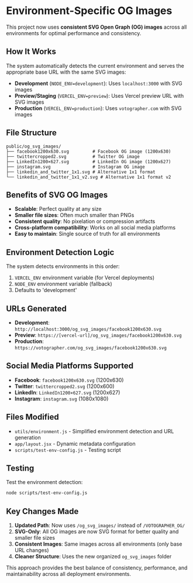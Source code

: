 # Environment-Specific OG Images

This project now uses **consistent SVG Open Graph (OG) images** across all environments for optimal performance and consistency.

## How It Works

The system automatically detects the current environment and serves the appropriate base URL with the same SVG images:

- **Development** (`NODE_ENV=development`): Uses `localhost:3000` with SVG images
- **Preview/Staging** (`VERCEL_ENV=preview`): Uses Vercel preview URL with SVG images
- **Production** (`VERCEL_ENV=production`): Uses `votographer.com` with SVG images

## File Structure

```
public/og_svg_images/
├── facebook1200x630.svg         # Facebook OG image (1200x630)
├── twittercropped2.svg          # Twitter OG image
├── LinkedIn1200×627.svg         # LinkedIn OG image (1200x627)
├── instagram.svg                # Instagram OG image
├── linkedin_and_twitter_1x1.svg # Alternative 1x1 format
└── linkedin_and_twitter_1x1_v2.svg # Alternative 1x1 format v2
```

## Benefits of SVG OG Images

- **Scalable**: Perfect quality at any size
- **Smaller file sizes**: Often much smaller than PNGs
- **Consistent quality**: No pixelation or compression artifacts
- **Cross-platform compatibility**: Works on all social media platforms
- **Easy to maintain**: Single source of truth for all environments

## Environment Detection Logic

The system detects environments in this order:
1. `VERCEL_ENV` environment variable (for Vercel deployments)
2. `NODE_ENV` environment variable (fallback)
3. Defaults to 'development'

## URLs Generated

- **Development**: `http://localhost:3000/og_svg_images/facebook1200x630.svg`
- **Preview**: `https://[vercel-url]/og_svg_images/facebook1200x630.svg`
- **Production**: `https://votographer.com/og_svg_images/facebook1200x630.svg`

## Social Media Platforms Supported

- **Facebook**: `facebook1200x630.svg` (1200x630)
- **Twitter**: `twittercropped2.svg` (1200x600)
- **LinkedIn**: `LinkedIn1200×627.svg` (1200x627)
- **Instagram**: `instagram.svg` (1080x1080)

## Files Modified

- `utils/environment.js` - Simplified environment detection and URL generation
- `app/layout.jsx` - Dynamic metadata configuration
- `scripts/test-env-config.js` - Testing script

## Testing

Test the environment detection:
```bash
node scripts/test-env-config.js
```

## Key Changes Made

1. **Updated Path**: Now uses `/og_svg_images/` instead of `/VOTOGRAPHER_OG/`
2. **SVG-Only**: All OG images are now SVG format for better quality and smaller file sizes
3. **Consistent Images**: Same images across all environments (only base URL changes)
4. **Cleaner Structure**: Uses the new organized `og_svg_images` folder

This approach provides the best balance of consistency, performance, and maintainability across all deployment environments.
